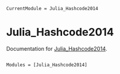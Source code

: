 ```@meta
CurrentModule = Julia_Hashcode2014
```

# Julia_Hashcode2014

Documentation for [Julia_Hashcode2014](https://github.com/davidfang/Julia_Hashcode2014.jl).

```@index
```

```@autodocs
Modules = [Julia_Hashcode2014]
```
